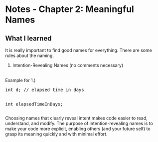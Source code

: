 # Notes - Chapter 2: Meaningful Names
## What I learned
It is really important to find good names for everything. There are some rules about the naming.
<br>
1. Intention-Revealing Names (no comments necessary)

<br>
Example for 1.)
<pre>
int d; // elapsed time in days 

int elapsedTimeInDays; 
</pre>
Choosing names that clearly reveal intent makes code easier to read, understand, and modify. The purpose of intention-revealing names is to make your code more explicit, enabling others (and your future self) to grasp its meaning quickly and with minimal effort.
